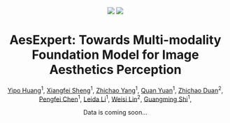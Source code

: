<div align="center">
    
    
 <div>
    <a href="https://github.com/yipoh/AesBench"><img src="https://img.shields.io/github/stars/yipoh/AesExpert"/></a>
    <a href="https://arxiv.org/abs/2404.09624"><img src="https://img.shields.io/badge/Arxiv-2404:09624-red"/></a>


   </div>

 <h1>AesExpert: Towards Multi-modality Foundation Model for Image Aesthetics Perception </h1>

  <div>
      <a href="https://github.com/yipoh" target="_blank">Yipo Huang</a><sup>1</sup>,
      <a href="https://github.com/yipoh/AesBench" target="_blank">Xiangfei Sheng</a><sup>1</sup>,
      <a href="https://github.com/zc-cpu" target="_blank">Zhichao Yang</a><sup>1</sup>,
      <a href="https://github.com/dylanqyuan" target="_blank">Quan Yuan</a><sup>1</sup>,
      <a href="https://github.com/yipoh/AesBench" target="_blank">Zhichao Duan</a><sup>2</sup>,
  </div>

   <div>
      <a href="https://faculty.xidian.edu.cn/chenpengfei/en/index.htm" target="_blank">Pengfei Chen</a><sup>1</sup>,
      <a href="https://scholar.google.com/citations?user=xMvuFI8AAAAJ&hl=en&oi=ao" target="_blank">Leida Li</a><sup>1</sup>,
      <a href="https://scholar.google.com/citations?user=D_S41X4AAAAJ&hl=en&oi=ao" target="_blank">Weisi Lin</a><sup>2</sup>,
      <a href="https://scholar.google.com/citations?hl=zh-CN&user=11aRt9oAAAAJ&view_op=list_works&sortby=pubdate" target="_blank">Guangming Shi</a><sup>1</sup>,
  </div>

Data is coming soon...
